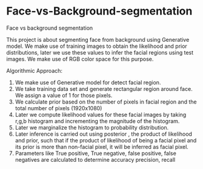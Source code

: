 # Face-vs-Background-segmentation
Face vs background segmentation

This project is about segmenting face from background using Generative model. We make use of training images to obtain the likelihood and prior distributions, later we use these values to infer the facial regions using  test images. We make use of RGB color space for this purpose.

Algorithmic Approach:
1. We make use of Generative model for detect facial region.
2. We take training data set and generate rectangular region around face. We assign a value of 1 for those pixels.
3. We calculate prior based on the number of pixels in facial region and the total number of pixels (1920x1080)
4. Later we compute likelihood values for these facial images by taking r,g,b histogram and incrementing the magnitude of the histogram.
5. Later we marginalize the histogram to probability distribution.
6. Later inference is carried out using posterior , the product of likelihood and prior, such that if the product of likelihood of being a facial pixel and its prior is more than non-facial pixel, it will be inferred as facial pixel. 
7. Parameters like True positive, True negative, false positive, false negatives are calculated to determine accuracy precision, recall


